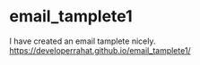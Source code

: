 # email_tamplete1
I have created an email tamplete nicely.
https://developerrahat.github.io/email_tamplete1/
